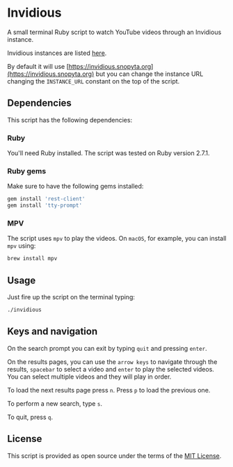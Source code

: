 # Invidious

A small terminal Ruby script to watch YouTube videos through an Invidious
instance.

Invidious instances are listed [here](https://api.invidious.io/).

By default it will use
[https://invidious.snopyta.org](https://invidious.snopyta.org) but you can
change the instance URL changing the `INSTANCE_URL` constant on the top of the
script.

## Dependencies

This script has the following dependencies:

### Ruby

You'll need Ruby installed. The script was tested on Ruby version 2.7.1.

### Ruby gems

Make sure to have the following gems installed:

```bash
gem install 'rest-client'
gem install 'tty-prompt'
```

### MPV

The script uses `mpv` to play the videos. On `macOS`, for example, you can
install
`mpv` using:

```bash
brew install mpv
```

## Usage

Just fire up the script on the terminal typing:

```bash
./invidious
```

## Keys and navigation

On the search prompt you can exit by typing `quit` and pressing `enter`.

On the results pages, you can use the `arrow keys` to navigate through the
results, `spacebar` to select a video and `enter` to play the selected videos.
You can select multiple videos and they will play in order.

To load the next results page press `n`. Press `p` to load the previous one.

To perform a new search, type `s`.

To quit, press `q`.

## License

This script is provided as open source under the terms of the [MIT
License](https://opensource.org/licenses/MIT).
